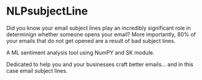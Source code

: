 # NLPsubjectLine

Did you know your email subject lines play an incredibly significant role in determinign whether someone opens your email?
More importantly, 80% of your emails that do not get opened are a result of bad subject lines. 

A ML sentiment analysis tool using NumPY and SK module.

Dedicated to help you and your businesses craft better emails... and in this case email subject lines.
